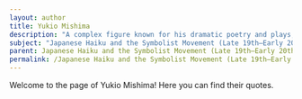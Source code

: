 ```yaml
---
layout: author
title: Yukio Mishima
description: "A complex figure known for his dramatic poetry and plays, Mishima often integrated themes of nature and existential reflection in his work, reminiscent of the Symbolist tradition."
subject: "Japanese Haiku and the Symbolist Movement (Late 19th–Early 20th century)"
parent: Japanese Haiku and the Symbolist Movement (Late 19th–Early 20th century)
permalink: /Japanese Haiku and the Symbolist Movement (Late 19th–Early 20th century)/authors/Yukio-Mishima/
---
```


Welcome to the page of Yukio Mishima! Here you can find their quotes.
